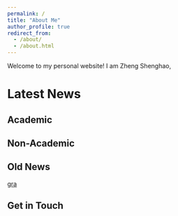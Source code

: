 ```yaml
---
permalink: /
title: "About Me"
author_profile: true
redirect_from: 
  - /about/
  - /about.html
---
```


Welcome to my personal website! I am Zheng Shenghao, 

# Latest News

## Academic

## Non-Academic

## Old News

[gra](../news/BA_gra.md)

## Get in Touch
